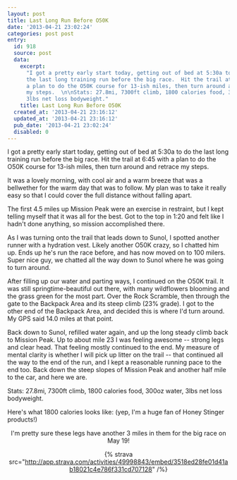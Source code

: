 ```yaml
---
layout: post
title: Last Long Run Before O50K
date: '2013-04-21 23:02:24'
categories: post post
entry:
  id: 918
  source: post
  data:
    excerpt:
      "I got a pretty early start today, getting out of bed at 5:30a to do
      the last long training run before the big race.  Hit the trail at 6:45 with
      a plan to do the O50K course for 13-ish miles, then turn around and retrace
      my steps.  \n\nStats: 27.8mi, 7300ft climb, 1800 calories food, 300oz water,
      3lbs net loss bodyweight."
    title: Last Long Run Before O50K
  created_at: '2013-04-21 23:16:12'
  updated_at: '2013-04-21 23:16:12'
  pub_date: '2013-04-21 23:02:24'
  disabled: 0
---
```


I got a pretty early start today, getting out of bed at 5:30a to do the last long training run before the big race. Hit the trail at 6:45 with a plan to do the O50K course for 13-ish miles, then turn around and retrace my steps.

It was a lovely morning, with cool air and a warm breeze that was a bellwether for the warm day that was to follow. My plan was to take it really easy so that I could cover the full distance without falling apart.

The first 4.5 miles up Mission Peak were an exercise in restraint, but I kept telling myself that it was all for the best. Got to the top in 1:20 and felt like I hadn't done anything, so mission accomplished there.

As I was turning onto the trail that leads down to Sunol, I spotted another runner with a hydration vest. Likely another O50K crazy, so I chatted him up. Ends up he's run the race before, and has now moved on to 100 milers. Super nice guy, we chatted all the way down to Sunol where he was going to turn around.

After filling up our water and parting ways, I continued on the O50K trail. It was still springtime-beautiful out there, with many wildflowers blooming and the grass green for the most part. Over the Rock Scramble, then through the gate to the Backpack Area and its steep climb (23% grade). I got to the other end of the Backpack Area, and decided this is where I'd turn around. My GPS said 14.0 miles at that point.

Back down to Sunol, refilled water again, and up the long steady climb back to Mission Peak. Up to about mile 23 I was feeling awesome -- strong legs and clear head. That feeling mostly continued to the end. My measure of mental clarity is whether I will pick up litter on the trail -- that continued all the way to the end of the run, and I kept a reasonable running pace to the end too. Back down the steep slopes of Mission Peak and another half mile to the car, and here we are.

Stats: 27.8mi, 7300ft climb, 1800 calories food, 300oz water, 3lbs net loss bodyweight.

Here's what 1800 calories looks like: (yep, I'm a huge fan of Honey Stinger products!)<center>

I'm pretty sure these legs have another 3 miles in them for the big race on May 19!

{% strava src="http://app.strava.com/activities/49998843/embed/3518ed28fe01d41ab18021c4e786f331cd707128" /%}
